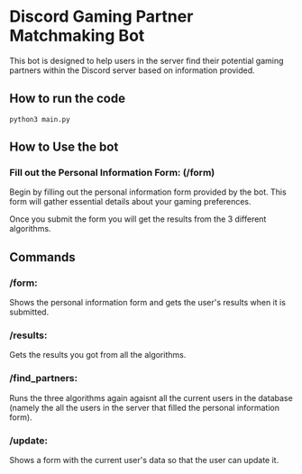 # Discord Gaming Partner Matchmaking Bot

This bot is designed to help users in the server find their potential gaming partners within the Discord server based on information provided.

## How to run the code
    python3 main.py

## How to Use the bot
### Fill out the Personal Information Form: (/form)
Begin by filling out the personal information form provided by the bot. This form will gather essential details about your gaming preferences.

Once you submit the form you will get the results from the 3 different algorithms.


## Commands

### /form:
Shows the personal information form and gets the user's results when it is submitted.

### /results: 
Gets the results you got from all the algorithms. 

### /find_partners:
Runs the three algorithms again agaisnt all the current users in the database (namely the all the users in the server that filled the personal information form).

### /update:
Shows a form with the current user's data so that the user can update it.
